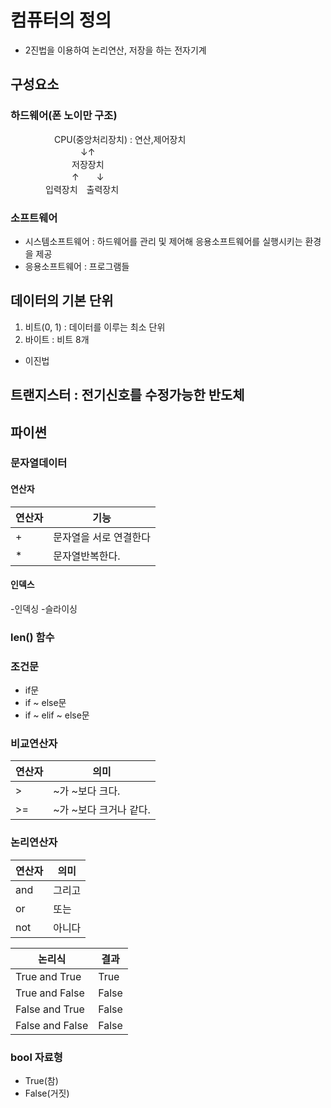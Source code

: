 # 컴퓨터의 정의
- 2진법을 이용하여 논리연산, 저장을 하는 전자기계
## 구성요소
### 하드웨어(폰 노이만 구조)  
　　　　　CPU(중앙처리장치) : 연산,제어장치    
　　　　　　　　↓↑  
　　　　　　　저장장치  
　　　　　　　↑　　↓  
　　　　입력장치　출력장치  
### 소프트웨어
- 시스템소프트웨어 : 하드웨어를 관리 및 제어해 응용소프트웨어를 실행시키는 환경을 제공
- 응용소프트웨어 : 프로그램들
## 데이터의 기본 단위
1. 비트(0, 1) : 데이터를 이루는 최소 단위
2. 바이트 : 비트 8개
- 이진법

## 트랜지스터 : 전기신호를 수정가능한 반도체

## 파이썬
### 문자열데이터
#### 연산자
연산자 | 기능
-----|----
\+|문자열을 서로 연결한다
\*|문자열반복한다.
#### 인덱스
-인덱싱
-슬라이싱
### len() 함수
### 조건문
- if문  
- if ~ else문
- if ~ elif ~ else문
### 비교연산자
연산자|의미
-----|----
\> |~가 ~보다 크다.
\>=|~가 ~보다 크거나 같다.
### 논리연산자
연산자|의미
-----|----
and|그리고
or|또는
not|아니다

논리식|결과
-----|----
True and True | True
True and False|False
False and True|False
False and False|False

### bool 자료형
- True(참)
- False(거짓)

